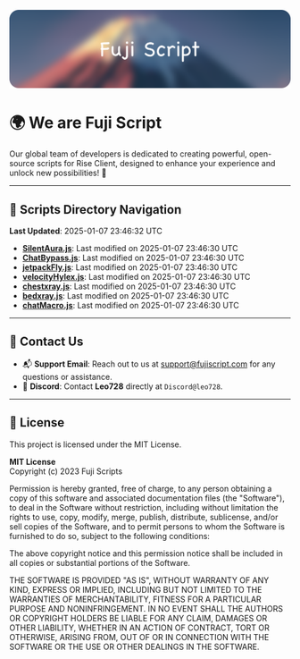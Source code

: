 ![Banner](.github/b.webp)

# 🌍 **We are Fuji Script**

Our global team of developers is dedicated to creating powerful, open-source scripts for Rise Client, designed to enhance your experience and unlock new possibilities! 🌟

---
<!-- SCRIPTS_NAVIGATION_START -->
## 📂 **Scripts Directory Navigation**

**Last Updated**: 2025-01-07 23:46:32 UTC

- **[SilentAura.js](scripts/SilentAura.js)**: Last modified on 2025-01-07 23:46:30 UTC
- **[ChatBypass.js](scripts/ChatBypass.js)**: Last modified on 2025-01-07 23:46:30 UTC
- **[jetpackFly.js](scripts/jetpackFly.js)**: Last modified on 2025-01-07 23:46:30 UTC
- **[velocityHylex.js](scripts/velocityHylex.js)**: Last modified on 2025-01-07 23:46:30 UTC
- **[chestxray.js](scripts/chestxray.js)**: Last modified on 2025-01-07 23:46:30 UTC
- **[bedxray.js](scripts/bedxray.js)**: Last modified on 2025-01-07 23:46:30 UTC
- **[chatMacro.js](scripts/chatMacro.js)**: Last modified on 2025-01-07 23:46:30 UTC

<!-- SCRIPTS_NAVIGATION_END -->

---

## 💬 **Contact Us**  
- 📬 **Support Email**: Reach out to us at [support@fujiscript.com](mailto:support@fujiscript.com) for any questions or assistance.  
- 💬 **Discord**: Contact **Leo728** directly at `Discord@leo728`.

---

## 📜 **License**

This project is licensed under the MIT License.  

**MIT License**  
Copyright (c) 2023 Fuji Scripts  

Permission is hereby granted, free of charge, to any person obtaining a copy of this software and associated documentation files (the "Software"), to deal in the Software without restriction, including without limitation the rights to use, copy, modify, merge, publish, distribute, sublicense, and/or sell copies of the Software, and to permit persons to whom the Software is furnished to do so, subject to the following conditions:  

The above copyright notice and this permission notice shall be included in all copies or substantial portions of the Software.  

THE SOFTWARE IS PROVIDED "AS IS", WITHOUT WARRANTY OF ANY KIND, EXPRESS OR IMPLIED, INCLUDING BUT NOT LIMITED TO THE WARRANTIES OF MERCHANTABILITY, FITNESS FOR A PARTICULAR PURPOSE AND NONINFRINGEMENT. IN NO EVENT SHALL THE AUTHORS OR COPYRIGHT HOLDERS BE LIABLE FOR ANY CLAIM, DAMAGES OR OTHER LIABILITY, WHETHER IN AN ACTION OF CONTRACT, TORT OR OTHERWISE, ARISING FROM, OUT OF OR IN CONNECTION WITH THE SOFTWARE OR THE USE OR OTHER DEALINGS IN THE SOFTWARE.  
